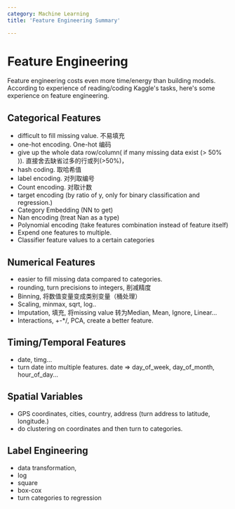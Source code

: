 ```yaml
---
category: Machine Learning
title: 'Feature Engineering Summary'

---
```


# Feature Engineering 
Feature engineering costs even more time/energy than building models. According to experience of reading/coding Kaggle's tasks, here's some experience on feature engineering.

## Categorical Features
- difficult to fill missing value. 不易填充
- one-hot encoding.
  One-hot 编码
- give up the whole data row/column( if many missing data exist (> 50% )).
直接舍去缺省过多的行或列(>50%)，
- hash coding. 取哈希值
- label encoding. 对列取编号
- Count encoding. 对取计数
- target encoding (by ratio of y, only for binary classification and regression.)
- Category Embedding (NN to get)
- Nan encoding (treat Nan as a type)
- Polynomial encoding (take features combination instead of feature itself)
- Expend one features to multiple.
- Classifier feature values to a certain categories

## Numerical Features
- easier to fill missing data compared to categories.
- rounding, turn precisions to integers,  削减精度
- Binning, 将数值变量变成类别变量（桶处理）
- Scaling, minmax, sqrt, log.. 
- Imputation, 填充, 将missing value 转为Median, Mean, Ignore, Linear...
- Interactions, +-*/, PCA, create a better feature.

## Timing/Temporal Features
- date, timg...
- turn date into multiple features. date => day_of_week, day_of_month, hour_of_day...

## Spatial Variables
- GPS coordinates, cities, country, address (turn address to latitude, longitude.)
- do clustering on coordinates and then turn to categories.

## Label Engineering
- data transformation, 
- log
- square 
- box-cox 
- turn categories to regression